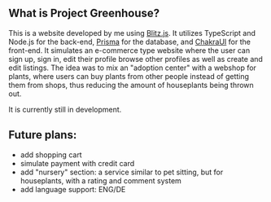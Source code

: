 ## What is Project Greenhouse?
This is a website developed by me using [Blitz.js](https://blitzjs.com/). It utilizes TypeScript and Node.js for the back-end, [Prisma](https://www.prisma.io/) for the database, and [ChakraUI](https://v2.chakra-ui.com/) for the front-end. 
It simulates an e-commerce type website where the user can sign up, sign in, edit their profile browse other profiles as well as create and edit listings. The idea was to mix an "adoption center" with a webshop for plants, where users can buy plants from other people instead of getting them from shops, thus reducing the amount of houseplants being thrown out.

It is currently still in development.

## Future plans:
- add shopping cart
- simulate payment with credit card
- add "nursery" section: a service similar to pet sitting, but for houseplants, with a rating and comment system
- add language support: ENG/DE
